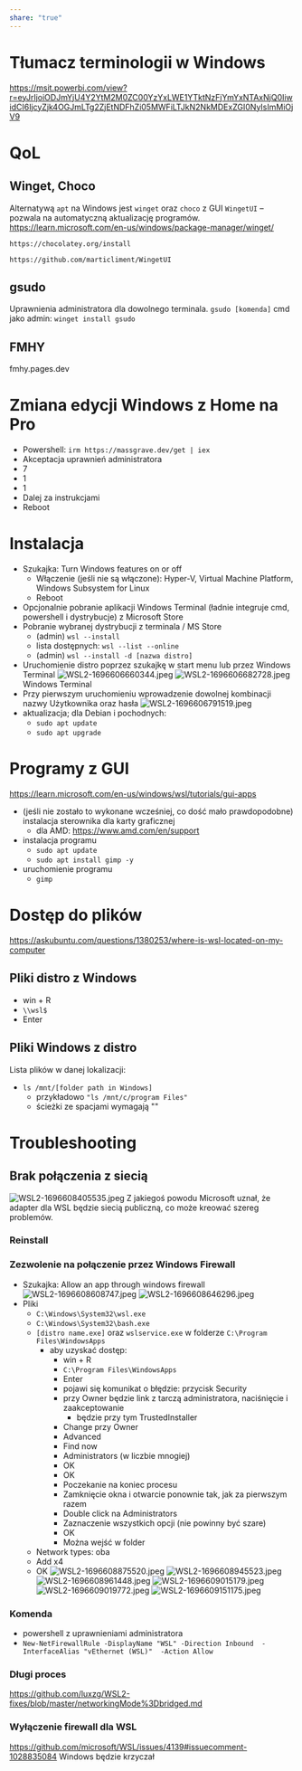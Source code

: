 ```yaml
---
share: "true"
---
```

# Tłumacz terminologii w Windows
https://msit.powerbi.com/view?r=eyJrIjoiODJmYjU4Y2YtM2M0ZC00YzYxLWE1YTktNzFjYmYxNTAxNjQ0IiwidCI6IjcyZjk4OGJmLTg2ZjEtNDFhZi05MWFiLTJkN2NkMDExZGI0NyIsImMiOjV9
# QoL
## Winget, Choco
Alternatywą `apt` na Windows jest `winget` oraz `choco` z GUI `WingetUI` – pozwala na automatyczną aktualizację programów.
	https://learn.microsoft.com/en-us/windows/package-manager/winget/
	
	https://chocolatey.org/install
	
	https://github.com/marticliment/WingetUI
## gsudo
Uprawnienia administratora dla dowolnego terminala.
`gsudo [komenda]`
	cmd jako admin: `winget install gsudo`
## FMHY
fmhy.pages.dev
# Zmiana edycji Windows z Home na Pro
- Powershell: `irm https://massgrave.dev/get | iex`
- Akceptacja uprawnień administratora
- 7
- 1
- 1
- Dalej za instrukcjami
- Reboot
# Instalacja
- Szukajka: Turn Windows features on or off
	- Włączenie (jeśli nie są włączone): Hyper-V, Virtual Machine Platform, Windows Subsystem for Linux
	- Reboot
- Opcjonalnie pobranie aplikacji Windows Terminal (ładnie integruje cmd, powershell i dystrybucje) z Microsoft Store
- Pobranie wybranej dystrybucji z terminala / MS Store
	- (admin) `wsl --install`
	- lista dostępnych: `wsl --list --online`
	- (admin) `wsl --install -d [nazwa distro]` 
- Uruchomienie distro poprzez szukajkę w start menu lub przez Windows Terminal
![WSL2-1696606660344.jpeg](../image/WSL2-1696606660344.jpeg)
![WSL2-1696606682728.jpeg](../image/WSL2-1696606682728.jpeg)
Windows Terminal
- Przy pierwszym uruchomieniu wprowadzenie dowolnej kombinacji nazwy Użytkownika oraz hasła
![WSL2-1696606791519.jpeg](../image/WSL2-1696606791519.jpeg)
- aktualizacja; dla Debian i pochodnych:
	- `sudo apt update`
	- `sudo apt upgrade`
# Programy z GUI
https://learn.microsoft.com/en-us/windows/wsl/tutorials/gui-apps
- (jeśli nie zostało to wykonane wcześniej, co dość mało prawdopodobne) instalacja sterownika dla karty graficznej
	- dla AMD: https://www.amd.com/en/support
- instalacja programu
	- `sudo apt update`
	- `sudo apt install gimp -y`
- uruchomienie programu
	- `gimp`
# Dostęp do plików
https://askubuntu.com/questions/1380253/where-is-wsl-located-on-my-computer
## Pliki distro z Windows
- win + R
- `\\wsl$`
- Enter
## Pliki Windows z distro
Lista plików w danej lokalizacji:
- `ls /mnt/[folder path in Windows]`
	- przykładowo `"ls /mnt/c/program Files"`
	- ścieżki ze spacjami wymagają ""
# Troubleshooting
## Brak połączenia z siecią
![WSL2-1696608405535.jpeg](../image/WSL2-1696608405535.jpeg)
Z jakiegoś powodu Microsoft uznał, że adapter dla WSL będzie siecią publiczną, co może kreować szereg problemów.
### Reinstall
### Zezwolenie na połączenie przez Windows Firewall
- Szukajka: Allow an app through windows firewall
![WSL2-1696608608747.jpeg](../image/WSL2-1696608608747.jpeg)
![WSL2-1696608646296.jpeg](../image/WSL2-1696608646296.jpeg)
- Pliki
	- `C:\Windows\System32\wsl.exe`
	- `C:\Windows\System32\bash.exe`
	- `[distro name.exe]` oraz `wslservice.exe` w folderze `C:\Program Files\WindowsApps`
		- aby uzyskać dostęp:
			- win + R
			- `C:\Program Files\WindowsApps`
			- Enter
			- pojawi się komunikat o błędzie: przycisk Security
			- przy Owner będzie link z tarczą administratora, naciśnięcie i zaakceptowanie
				- będzie przy tym TrustedInstaller
			- Change przy Owner
			- Advanced
			- Find now
			- Administrators (w liczbie mnogiej)
			- OK
			- OK
			- Poczekanie na koniec procesu
			- Zamknięcie okna i otwarcie ponownie tak, jak za pierwszym razem
			- Double click na Administrators
			- Zaznaczenie wszystkich opcji (nie powinny być szare)
			- OK
			- Można wejść w folder
	- Network types: oba
	- Add x4
	- OK
![WSL2-1696608875520.jpeg](../image/WSL2-1696608875520.jpeg)
![WSL2-1696608945523.jpeg](../image/WSL2-1696608945523.jpeg)
![WSL2-1696608961448.jpeg](../image/WSL2-1696608961448.jpeg)
![WSL2-1696609015179.jpeg](../image/WSL2-1696609015179.jpeg)
![WSL2-1696609019772.jpeg](../image/WSL2-1696609019772.jpeg)
![WSL2-1696609151175.jpeg](../image/WSL2-1696609151175.jpeg)
### Komenda
- powershell z uprawnieniami administratora
- `New-NetFirewallRule -DisplayName "WSL" -Direction Inbound  -InterfaceAlias "vEthernet (WSL)"  -Action Allow`
### Długi proces
https://github.com/luxzg/WSL2-fixes/blob/master/networkingMode%3Dbridged.md
### Wyłączenie firewall dla WSL
https://github.com/microsoft/WSL/issues/4139#issuecomment-1028835084
Windows będzie krzyczał
